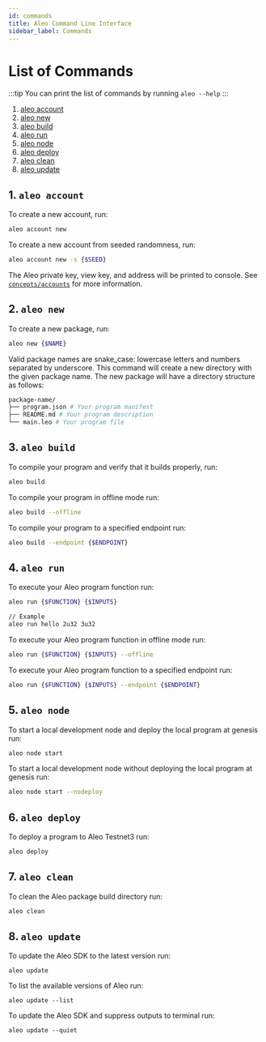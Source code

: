 ```yaml
---
id: commands
title: Aleo Command Line Interface
sidebar_label: Commands
---
```


# List of Commands
:::tip
You can print the list of commands by running `aleo --help`
:::

1. [aleo account](#1-aleo-account)
2. [aleo new](#2-aleo-new)
3. [aleo build](#3-aleo-build)
4. [aleo run](#4-aleo-run)
5. [aleo node](#5-aleo-node)
6. [aleo deploy](#6-aleo-deploy)
7. [aleo clean](#7-aleo-clean)
8. [aleo update](#8-aleo-update)

## 1. `aleo account`

To create a new account, run:
```bash
aleo account new
```

To create a new account from seeded randomness, run:
```bash
aleo account new -s {$SEED}
```

The Aleo private key, view key, and address will be printed to console.
See [`concepts/accounts`](../concepts/00_accounts.md) for more information.

## 2. `aleo new`

To create a new package, run:
```bash
aleo new {$NAME}
```

Valid package names are snake_case: lowercase letters and numbers separated by underscore.
This command will create a new directory with the given package name.
The new package will have a directory structure as follows:

```bash
package-name/
├── program.json # Your program manifest
├── README.md # Your program description
└── main.leo # Your program file
```

## 3. `aleo build`

To compile your program and verify that it builds properly, run:
```bash
aleo build
```

To compile your program in offline mode run:
```bash
aleo build --offline
```

To compile your program to a specified endpoint run:
```bash
aleo build --endpoint {$ENDPOINT}
```

## 4. `aleo run`

To execute your Aleo program function run:
```bash
aleo run {$FUNCTION} {$INPUTS}

// Example
aleo run hello 2u32 3u32
```

To execute your Aleo program function in offline mode run:
```bash
aleo run {$FUNCTION} {$INPUTS} --offline
```

To execute your Aleo program function to a specified endpoint run:
```bash
aleo run {$FUNCTION} {$INPUTS} --endpoint {$ENDPOINT}
```

## 5. `aleo node`

To start a local development node and deploy the local program at genesis run:
```bash
aleo node start
```

To start a local development node without deploying the local program at genesis run:
```bash
aleo node start --nodeploy
```

## 6. `aleo deploy`

To deploy a program to Aleo Testnet3 run:
```bash
aleo deploy
```

## 7. `aleo clean`

To clean the Aleo package build directory run:
```bash
aleo clean
```

## 8. `aleo update`

To update the Aleo SDK to the latest version run:
```
aleo update
```

To list the available versions of Aleo run:
```
aleo update --list
```

To update the Aleo SDK and suppress outputs to terminal run:
```
aleo update --quiet
```
